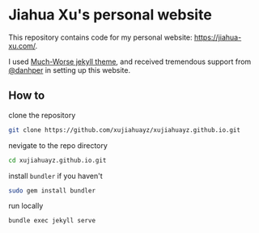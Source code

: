 # Jiahua Xu's personal website

This repository contains code for my personal website: https://jiahua-xu.com/.

I used [Much-Worse jekyll theme](https://github.com/gchauras/much-worse-jekyll-theme), and received tremendous support from [@danhper](https://github.com/danhper) in setting up this website.

## How to

clone the repository

```zsh
git clone https://github.com/xujiahuayz/xujiahuayz.github.io.git
```

nevigate to the repo directory
```zsh
cd xujiahuayz.github.io.git
```

install `bundler` if you haven't
```zsh
sudo gem install bundler
```

run locally
```
bundle exec jekyll serve
```
